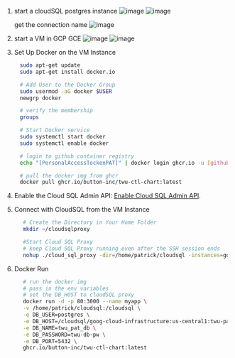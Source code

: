 1. start a cloudSQL postgres instance
   ![image](https://github.com/button-inc/twu-ctl-chart/assets/72329369/01e8743c-d482-47c9-a1b7-9219df70519b)
   ![image](https://github.com/button-inc/twu-ctl-chart/assets/72329369/8374e0b0-4da6-4b67-be71-143f370ece55)
   
   get the connection name
   ![image](https://github.com/button-inc/twu-ctl-chart/assets/72329369/4f1c221a-0c4c-4cf2-9173-c3cc84050dc4)



3. start a VM in GCP GCE
   ![image](https://github.com/button-inc/twu-ctl-chart/assets/72329369/fac60ee1-5f6f-4869-bd37-983534c3a0a1)
   ![image](https://github.com/button-inc/twu-ctl-chart/assets/72329369/feb99cba-6812-487a-8d22-a9654273ef3c)

4. Set Up Docker on the VM Instance
```bash
     sudo apt-get update
     sudo apt-get install docker.io

     # Add User to the Docker Group
     sudo usermod -aG docker $USER
     newgrp docker

     # verify the membership
     groups

     # Start Docker service
     sudo systemctl start docker
     sudo systemctl enable docker

     # login to github container registry
     echo "[PersonalAccessTockenPAT]" | docker login ghcr.io -u [githubUsername] --password-stdin

     # pull the docker img from ghcr
     docker pull ghcr.io/button-inc/twu-ctl-chart:latest

```

4. Enable the Cloud SQL Admin API: [Enable Cloud SQL Admin API](https://console.developers.google.com/apis/api/sqladmin.googleapis.com/overview?project=1084067978523).

5. Connect with CloudSQL from the VM Instance
```bash
      # Create the Directory in Your Home Folder
      mkdir ~/cloudsqlproxy

      #Start Cloud SQL Proxy
      # keep Cloud SQL Proxy running even after the SSH session ends
      nohup ./cloud_sql_proxy -dir=/home/patrick/cloudsql -instances=goog-cloud-infrastructure:us-central1:twu-pat-db &

```

6. Docker Run
```bash
      # run the docker img
      # pass in the env variables
      # set the DB_HOST to cloudSQL proxy
      docker run -d -p 80:3000 --name myapp \
      -v /home/patrick/cloudsql:/cloudsql \
      -e DB_USER=postgres \
      -e DB_HOST=/cloudsql/goog-cloud-infrastructure:us-central1:twu-pat-db \
      -e DB_NAME=twu_pat_db \
      -e DB_PASSWORD=twu-db-pw \
      -e DB_PORT=5432 \
      ghcr.io/button-inc/twu-ctl-chart:latest

```

